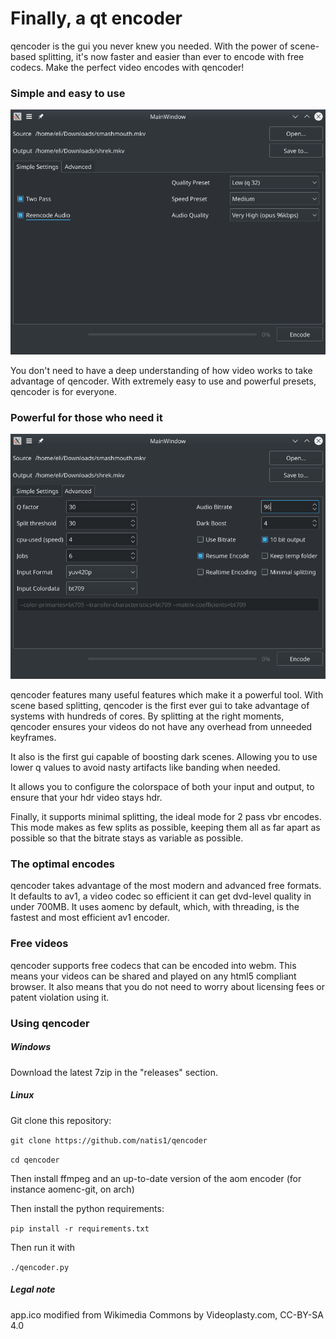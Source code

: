 # Finally, a qt encoder

qencoder is the gui you never knew you needed. With the power of scene-based splitting, it's now faster and easier than ever to encode with free codecs. Make the perfect video encodes with qencoder!

### Simple and easy to use
![Simple view](/screenshots/simple.png)

You don't need to have a deep understanding of how video works to take advantage of qencoder. With extremely easy to use and powerful presets, qencoder is for everyone.


### Powerful for those who need it
![Advanced view](/screenshots/complex.png)

qencoder features many useful features which make it a powerful tool. With scene based splitting, qencoder is the first ever gui to take advantage of systems with hundreds of cores. By splitting at the right moments, qencoder ensures your videos do not have any overhead from unneeded keyframes.

It also is the first gui capable of boosting dark scenes. Allowing you to use lower q values to avoid nasty artifacts like banding when needed.

It allows you to configure the colorspace of both your input and output, to ensure that your hdr video stays hdr.

Finally, it supports minimal splitting, the ideal mode for 2 pass vbr encodes. This mode makes as few splits as possible, keeping them all as far apart as possible so that the bitrate stays as variable as possible.

### The optimal encodes

qencoder takes advantage of the most modern and advanced free formats. It defaults to av1, a video codec so efficient it can get dvd-level quality in under 700MB. It uses aomenc by default, which, with threading, is the fastest and most efficient av1 encoder.

### Free videos

qencoder supports free codecs that can be encoded into webm. This means your videos can be shared and played on any html5 compliant browser. It also means that you do not need to worry about licensing fees or patent violation using it.

### Using qencoder

##### Windows

Download the latest 7zip in the "releases" section.

##### Linux

Git clone this repository:

```git clone https://github.com/natis1/qencoder```

```cd qencoder```

Then install ffmpeg and an up-to-date version of the aom encoder (for instance aomenc-git, on arch)

Then install the python requirements:

```pip install -r requirements.txt```

Then run it with

```./qencoder.py```

##### Legal note

app.ico modified from Wikimedia Commons by Videoplasty.com, CC-BY-SA 4.0
